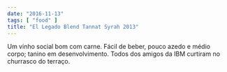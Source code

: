```yaml
---
date: "2016-11-13"
tags: [ "food" ]
title: "El Legado Blend Tannat Syrah 2013"
---
```

Um vinho social bom com carne. Fácil de beber, pouco azedo e médio corpo; tanino em desenvolvimento. Todos dos amigos da IBM curtiram no churrasco do terraço.
